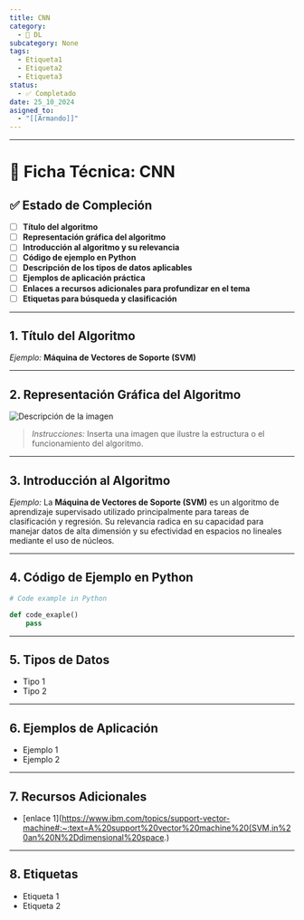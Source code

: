```yaml
---
title: CNN
category:
  - 🧠 DL
subcategory: None
tags:
  - Etiqueta1
  - Etiqueta2
  - Etiqueta3
status:
  - ✅ Completado
date: 25_10_2024
asigned_to:
  - "[[Armando]]"
---
```

--- 
# 📝 Ficha Técnica: CNN

## ✅ Estado de Compleción
- [ ] **Título del algoritmo**
- [ ] **Representación gráfica del algoritmo**
- [ ] **Introducción al algoritmo y su relevancia**
- [ ] **Código de ejemplo en Python**
- [ ] **Descripción de los tipos de datos aplicables**
- [ ] **Ejemplos de aplicación práctica**
- [ ] **Enlaces a recursos adicionales para profundizar en el tema**
- [ ] **Etiquetas para búsqueda y clasificación**

---
## 1. Título del Algoritmo

*Ejemplo:* **Máquina de Vectores de Soporte (SVM)**

---
## 2. Representación Gráfica del Algoritmo

![Descripción de la imagen](URL_de_la_imagen)

> *Instrucciones:* Inserta una imagen que ilustre la estructura o el funcionamiento del algoritmo. 

---
## 3. Introducción al Algoritmo 

*Ejemplo:*
La **Máquina de Vectores de Soporte (SVM)** es un algoritmo de aprendizaje supervisado utilizado principalmente para tareas de clasificación y regresión. Su relevancia radica en su capacidad para manejar datos de alta dimensión y su efectividad en espacios no lineales mediante el uso de núcleos.

---
## 4. Código de Ejemplo en Python

```python
# Code example in Python

def code_exaple()
	pass
````

---
## 5.  Tipos de Datos

- Tipo 1
- Tipo 2
--- 
## 6. Ejemplos de Aplicación

- Ejemplo 1
- Ejemplo 2
---
## 7. Recursos Adicionales

- [enlace 1](https://www.ibm.com/topics/support-vector-machine#:~:text=A%20support%20vector%20machine%20(SVM,in%20an%20N%2Ddimensional%20space.)
---
## 8. Etiquetas

- Etiqueta 1
- Etiqueta 2